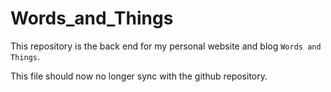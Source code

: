 # Words_and_Things
This repository is the back end for my personal website and blog `Words and Things`.

This file should now no longer sync with the github repository.